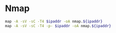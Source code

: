 # Nmap

```bash
map -A -sV -sC -T4 $ipaddr -oA nmap.${ipaddr} 
map -A -sV -sC -T4 -p- $ipaddr -oA nmap.${ipaddr} 
```

